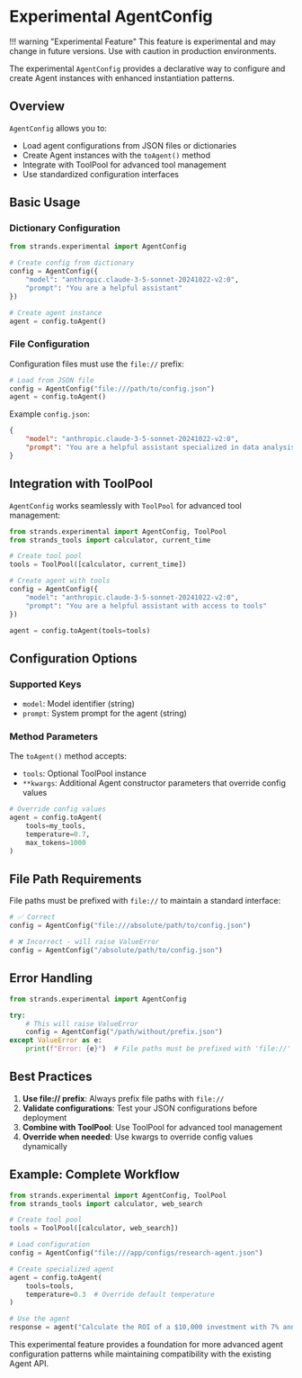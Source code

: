 # Experimental AgentConfig

!!! warning "Experimental Feature"
    This feature is experimental and may change in future versions. Use with caution in production environments.

The experimental `AgentConfig` provides a declarative way to configure and create Agent instances with enhanced instantiation patterns.

## Overview

`AgentConfig` allows you to:

- Load agent configurations from JSON files or dictionaries
- Create Agent instances with the `toAgent()` method
- Integrate with ToolPool for advanced tool management
- Use standardized configuration interfaces

## Basic Usage

### Dictionary Configuration

```python
from strands.experimental import AgentConfig

# Create config from dictionary
config = AgentConfig({
    "model": "anthropic.claude-3-5-sonnet-20241022-v2:0",
    "prompt": "You are a helpful assistant"
})

# Create agent instance
agent = config.toAgent()
```

### File Configuration

Configuration files must use the `file://` prefix:

```python
# Load from JSON file
config = AgentConfig("file:///path/to/config.json")
agent = config.toAgent()
```

Example `config.json`:
```json
{
    "model": "anthropic.claude-3-5-sonnet-20241022-v2:0",
    "prompt": "You are a helpful assistant specialized in data analysis"
}
```

## Integration with ToolPool

`AgentConfig` works seamlessly with `ToolPool` for advanced tool management:

```python
from strands.experimental import AgentConfig, ToolPool
from strands_tools import calculator, current_time

# Create tool pool
tools = ToolPool([calculator, current_time])

# Create agent with tools
config = AgentConfig({
    "model": "anthropic.claude-3-5-sonnet-20241022-v2:0",
    "prompt": "You are a helpful assistant with access to tools"
})

agent = config.toAgent(tools=tools)
```

## Configuration Options

### Supported Keys

- `model`: Model identifier (string)
- `prompt`: System prompt for the agent (string)

### Method Parameters

The `toAgent()` method accepts:

- `tools`: Optional ToolPool instance
- `**kwargs`: Additional Agent constructor parameters that override config values

```python
# Override config values
agent = config.toAgent(
    tools=my_tools,
    temperature=0.7,
    max_tokens=1000
)
```

## File Path Requirements

File paths must be prefixed with `file://` to maintain a standard interface:

```python
# ✅ Correct
config = AgentConfig("file:///absolute/path/to/config.json")

# ❌ Incorrect - will raise ValueError
config = AgentConfig("/absolute/path/to/config.json")
```

## Error Handling

```python
from strands.experimental import AgentConfig

try:
    # This will raise ValueError
    config = AgentConfig("/path/without/prefix.json")
except ValueError as e:
    print(f"Error: {e}")  # File paths must be prefixed with 'file://'
```

## Best Practices

1. **Use file:// prefix**: Always prefix file paths with `file://`
2. **Validate configurations**: Test your JSON configurations before deployment
3. **Combine with ToolPool**: Use ToolPool for advanced tool management
4. **Override when needed**: Use kwargs to override config values dynamically

## Example: Complete Workflow

```python
from strands.experimental import AgentConfig, ToolPool
from strands_tools import calculator, web_search

# Create tool pool
tools = ToolPool([calculator, web_search])

# Load configuration
config = AgentConfig("file:///app/configs/research-agent.json")

# Create specialized agent
agent = config.toAgent(
    tools=tools,
    temperature=0.3  # Override default temperature
)

# Use the agent
response = agent("Calculate the ROI of a $10,000 investment with 7% annual return over 5 years")
```

This experimental feature provides a foundation for more advanced agent configuration patterns while maintaining compatibility with the existing Agent API.
